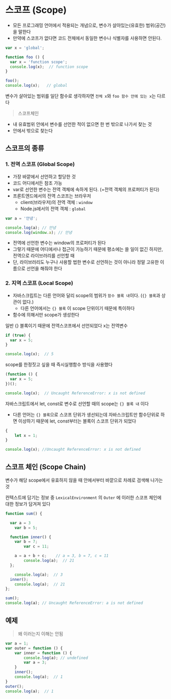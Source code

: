 # 스코프 (Scope)

- 모든 프로그래밍 언어에서 적용되는 개념으로, 변수가 살아있는(유효한) 범위(공간)을 말한다
- 만약에 스코프가 없다면 코드 전체에서 동일한 변수나 식별자를 사용하면 안된다.

```javascript
var x = 'global';

function foo () {
  var x = 'function scope';
  console.log(x);  // function scope
}

foo();
console.log(x);   // global
```

변수가 살아있는 범위를 일단 함수로 생각하자면 `전체 x`와 `foo 함수 안에 있는 x`는 다르다


> 스코프체인
- 내 유효범위 안에서 변수를 선언한 적이 없으면 한 번 밖으로 나가서 찾는 것
- 안에서 밖으로 찾는다

## 스코프의 종류

### 1. 전역 스코프 (Global Scope)

- 가장 바깥에서 선언하고 할당한 것
- 코드 어디에서든 참조 가능
- var로 선언한 변수는 전역 객체에 속하게 된다. (=전역 객체의 프로퍼티가 된다)
- 프론트엔드에서의 전역 스코프는 브라우저
  - client(브라우저)의 전역 객체 : `window`
  - Node.js에서의 전역 객체 : `global`

```javascript
var a = '안녕';

console.log(a); // 안녕
console.log(window.a); // 안녕 
```

- 전역에 선언한 변수는 window의 프로퍼티가 된다
- 그렇기 때문에 어디에서나 접근이 가능하기 때문에 평소에는 쓸 일이 없긴 하지만, 전역으로 라이브러리를 선언할 때
- 단, 라이브러리도 누구나 사용할 법한 변수로 선언하는 것이 아니라 정말 고유한 이름으로 선언을 해줘야 한다


### 2. 지역 스코프 (Local Scope) 

- 자바스크립트는 다른 언어와 달리 scope의 범위가 `함수 블록 내`이다. (`{} 블록`과 상관이 없다.)
  - 다른 언어에서는 `{} 블록` 이 scope 단위이기 때문에 특이하다
- 함수에 의해서만 scope가 생성한다

일반 {} 블록이기 때문에 전역스코프에서 선언되었다
x는 전역변수

```javascript
if (true) {
  var x = 5;
}

console.log(x);  // 5
```

scope를 한정짓고 싶을 때 즉시실행함수 방식을 사용했다

```javascript
(function () {
  var x = 5;
})();

console.log(x);  // Uncaught ReferenceError: x is not defined
```

자바스크립트에서 let, const로 변수로 선언할 때의 scope는 `{} 블록 내` 이다
  - 다른 언어는 `{} 블록`으로 스코프 단위가 생선되는데 자바스크립트만 함수단위로 하면 이상하기 때문에 let, const부터는 블록이 스코프 단위가 되었다

```javascript
{ 
	let x = 1; 
}

console.log(x); //Uncaught ReferenceError: x is not defined
```

## 스코프 체인 (Scope Chain)

변수가 해당 scope에서 유효하지 않을 때 안에서부터 바깥으로 차례로 검색해 나가는 것

컨텍스트에 담기는 정보 중 `LexicalEnvironment` 의 `Outer` 에 이러한 스코프 체인에 대한 정보가 담겨져 있다

```javascript
function sum() {

  var a = 3
	var b = 5;

  function inner() {
    var b = 7;
		var c = 11;

    a = a + b + c;    // a = 3, b = 7, c = 11
		console.log(a);  // 21
  };

	console.log(a);  // 3
  inner();
	console.log(a);  // 21
};

sum();
console.log(a); // Uncaught ReferenceError: a is not defined
```

## 예제

> 왜 이러는지 이해는 안됨 

```javascript
var a = 1;
var outer = function () {
    var inner = function () {
        console.log(a); // undefined
        var a = 3;
    }
    inner();
    console.log(a);  // 1
}
outer();
console.log(a);  // 1
```